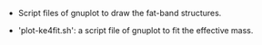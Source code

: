 - Script files of gnuplot to draw the fat-band structures.

- 'plot-ke4fit.sh': a script file of gnuplot to fit the effective mass.
